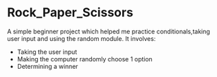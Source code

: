 # Rock_Paper_Scissors
A simple beginner project which helped me practice conditionals,taking user input and using the random module.
It involves:

- Taking the user input
- Making the computer randomly choose 1 option
- Determining a winner
